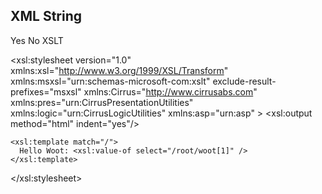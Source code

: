 
## XML String 

<?xml version="1.0" encoding="utf-8"?>
<root>
    <woot>Yes</woot>
    <woot>No</woot>
</root

## XSLT

<?xml version="1.0" encoding="utf-8"?>
<xsl:stylesheet version="1.0" xmlns:xsl="http://www.w3.org/1999/XSL/Transform"
    xmlns:msxsl="urn:schemas-microsoft-com:xslt" exclude-result-prefixes="msxsl"
                xmlns:Cirrus="http://www.cirrusabs.com"
                xmlns:pres="urn:CirrusPresentationUtilities"
                xmlns:logic="urn:CirrusLogicUtilities"
                xmlns:asp="urn:asp" >
    <xsl:output method="html" indent="yes"/>

    <xsl:template match="/">
      Hello Woot: <xsl:value-of select="/root/woot[1]" />
    </xsl:template>
    
</xsl:stylesheet>
